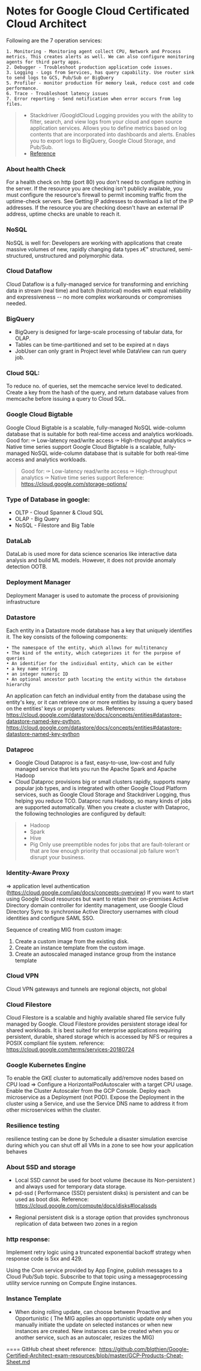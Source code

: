 # Notes for Google Cloud Certificated Cloud Architect

Following are the 7 operation services:
```
1. Monitoring - Monitoring agent collect CPU, Network and Process metrics. This creates alerts as well. We can also configure monitoring
agents for third party apps.
2. Debugger - Troubleshoot production application code issues.
3. Logging - Logs from Services, has query capability. Use router sink to send logs to GCS, Pub/Sub or BigQuery
5. Profiler - monitor production for memory leak, reduce cost and code performance.
6. Trace - Troubleshoot latency issues
7. Error reporting - Send notification when error occurs from log files.
```

> - Stackdriver /GoogldCloud Logging provides you with the ability to filter, search, and view logs from your cloud and open source application services. Allows you to define metrics based on log contents that are incorporated into dashboards and alerts. Enables you to export logs to BigQuery, Google Cloud Storage, and Pub/Sub.
> - [Reference](https://cloud.google.com/stackdriver/)


### About health Check ###
For a health check on http (port 80) you don't need to configure nothing in the server.
If the resource you are checking isn't publicly available, you must configure the resource's firewall to permit incoming traffic from the uptime-check servers. See Getting IP addresses to download a list of the IP addresses. If the resource you are checking doesn't have an external IP address, uptime checks are unable to reach it.

### NoSQL
NoSQL is well for:
Developers are working with applications that create massive volumes of new, rapidly changing data types ג€" structured, semi-structured, unstructured and polymorphic data.

### Cloud Dataflow
Cloud Dataflow is a fully-managed service for transforming and enriching data in stream (real time) and batch (historical) modes with equal reliability and expressiveness -- no more complex workarounds or compromises needed.

### BigQuery
- BigQuery is designed for large-scale processing of tabular data, for OLAP.
- Tables can be time-partitioned and set to be expired at n days
- JobUser can only grant in Project level while DataView can run query job.


### Cloud SQL:
To reduce no. of queries, set the memcache service level to dedicated. Create a key from the hash of the query, and return database values from memcache before issuing a query to Cloud SQL.

### Google Cloud Bigtable
Google Cloud Bigtable is a scalable, fully-managed NoSQL wide-column database that is suitable for both real-time access and analytics
workloads.
Good for:
✑ Low-latency read/write access
✑ High-throughput analytics
✑ Native time series support
Google Cloud Bigtable is a scalable, fully-managed NoSQL wide-column database that is suitable for both real-time access and analytics workloads.
> Good for:
> ✑ Low-latency read/write access
> ✑ High-throughput analytics
> ✑ Native time series support
Reference: https://cloud.google.com/storage-options/

### Type of Database in google:
- OLTP - Cloud Spanner & Cloud SQL
- OLAP - Big Query
- NoSQL - Filestore and Big Table

### DataLab 
DataLab is used more for data science scenarios like interactive data analysis and build ML models. However, it does not provide anomaly detection OOTB.

### Deployment Manager
Deployment Manager is used to automate the process of provisioning infrastructure

### Datastore
Each entity in a Datastore mode database has a key that uniquely identifies it. The key consists of the following components:
```
• The namespace of the entity, which allows for multitenancy
• The kind of the entity, which categorizes it for the purpose of queries
• An identifier for the individual entity, which can be either
• a key name string
• an integer numeric ID
• An optional ancestor path locating the entity within the database hierarchy
```
An application can fetch an individual entity from the database using the entity's key, or it can retrieve one or more entities by issuing a query
based on the entities' keys or property values.
References:
https://cloud.google.com/datastore/docs/concepts/entities#datastore-datastore-named-key-python, 
https://cloud.google.com/datastore/docs/concepts/entities#datastore-datastore-named-key-python

### Dataproc
- Google Cloud Dataproc is a fast, easy-to-use, low-cost and fully managed service that lets you run the Apache Spark and Apache Hadoop
- Cloud Dataproc provisions big or small clusters rapidly, supports many popular job types, and is integrated with other Google Cloud Platform services, such as Google Cloud Storage and Stackdriver Logging, thus helping you reduce TCO.
Dataproc runs Hadoop, so many kinds of jobs are supported automatically. When you create a cluster with Dataproc, the following technologies are configured by default:
> * Hadoop
> * Spark
> * Hive
> * Pig
Only use preemptible nodes for jobs that are fault-tolerant or that are low enough priority that occasional job failure won't disrupt your business.


### Identity-Aware Proxy 
=> application level authentication (https://cloud.google.com/iap/docs/concepts-overview)
If you want to start using Google Cloud resources but want to retain their on-premises Active Directory domain controller for identity
management, use Google Cloud Directory Sync to synchronise Active Directory usernames with cloud identities and configure SAML SSO.

Sequence of creating MIG from custom image:
1. Create a custom image from the existing disk.
2. Create an instance template from the custom image.
3. Create an autoscaled managed instance group from the instance template

### Cloud VPN
Cloud VPN gateways and tunnels are regional objects, not global

### Cloud Filestore
Cloud Filestore is a scalable and highly available shared file service fully managed by Google. Cloud Filestore provides
persistent storage ideal for shared workloads. It is best suited for enterprise applications requiring persistent, durable, shared storage
which is accessed by NFS or requires a POSIX compliant file system.
reference: https://cloud.google.com/terms/services-20180724

### Google Kubernetes Engine
To enable the GKE cluster to automatically add/remove nodes based on CPU load => Configure a HorizontalPodAutoscaler with a target CPU usage. Enable the Cluster Autoscaler from the GCP Console.
Deploy each microservice as a Deployment (not POD). Expose the Deployment in the cluster using a Service, and use the Service DNS name to
address it from other microservices within the cluster.

### Resilience testing
resilience testing can be done by Schedule a disaster simulation exercise during which you can shut off all VMs in a zone to see how your application behaves


### About SSD and storage
- Local SSD cannot be used for boot volume (because its Non-persistent ) and always used for temporary data storage.
- pd-ssd ( Performance (SSD) persistent disks) is persistent and can be used as boot disk.
Reference: https://cloud.google.com/compute/docs/disks#localssds

* Regional persistent disk is a storage option that provides synchronous replication of data between two zones in a region

### http response: 
Implement retry logic using a truncated exponential backoff strategy when response code is 5xx and 429.


Using the Cron service provided by App Engine, publish messages to a Cloud Pub/Sub topic. Subscribe to that topic using a messageprocessing utility service running on Compute Engine instances.


### Instance Template
* When doing rolling update, can choose between Proactive and Opportunistic ( The MIG applies an opportunistic update only when you manually initiate the update on selected instances or when new instances are created. New instances can be created when you or another service, such as an autoscaler, resizes the MIG)


====
GitHub cheat sheet reference:  https://github.com/blqthien/Google-Certified-Architect-exam-resources/blob/master/GCP-Products-Cheat-Sheet.md

